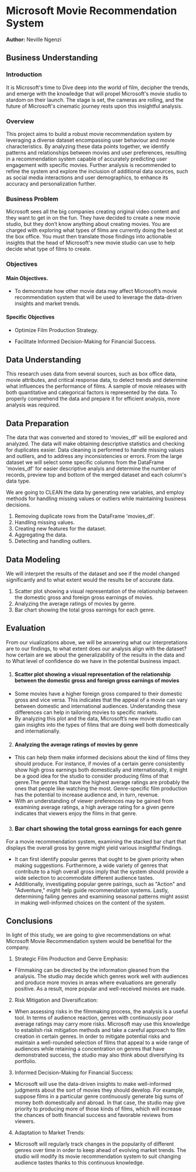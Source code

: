 # Microsoft Movie Recommendation System

**Author:** Neville Ngenzi

## Business Understanding

### Introduction

It is Microsoft's time to Dive deep into the world of film, decipher the trends, and emerge with the knowledge that will propel Microsoft's movie studio to stardom on their launch. The stage is set, the cameras are rolling, and the future of Microsoft's cinematic journey rests upon this insightful analysis.

### Overview

This project aims to build a robust movie recommendation system by leveraging a diverse dataset encompassing user behaviour and movie characteristics. By analyzing these data points together, we identify patterns and relationships between movies and user preferences, resulting in a recommendation system capable of accurately predicting user engagement with specific movies. Further analysis is recommended to refine the system and explore the inclusion of additional data sources, such as social media interactions and user demographics, to enhance its accuracy and personalization further.

### Business Problem

Microsoft sees all the big companies creating original video content and they want to get in on the fun. They have decided to create a new movie studio, but they don’t know anything about creating movies. You are charged with exploring what types of films are currently doing the best at the box office. You must then translate those findings into actionable insights that the head of Microsoft's new movie studio can use to help decide what type of films to create.

### Objectives

#### Main Objectives.

* To demonstrate how other movie data may affect Microsoft’s movie recommendation system that will be used to leverage the data-driven insights and market trends.

#### Specific Objectives

* Optimize Film Production Strategy.

* Facilitate Informed Decision-Making for Financial Success.

## Data Understanding

This research uses data from several sources, such as box office data, movie attributes, and critical response data, to detect trends and determine what influences the performance of films. A sample of movie releases with both quantitative and categorical factors is represented by the data. To properly comprehend the data and prepare it for efficient analysis, more analysis was required.

## Data Preparation

The data that was converted and stored to  'movies_df' will be explored and analyzed. The data will make obtaining descriptive statistics and checking for duplicates easier. Data cleaning is performed to handle missing values and outliers, and to address any inconsistencies or errors. From the large dataset we will select some specific columns from the DataFrame 'movies_df' for easier descriptive analyis and determine the number of records, preview top and bottom of the merged dataset and each column's data type.

We are going to CLEAN the data by generating new variables, and employ methods for handling missing values or outliers while maintaining business decisions.

1. Removing duplicate rows from the DataFrame 'movies_df'.
2. Handling missing values.
3. Creating new features for the dataset.
4. Aggregating the data.
5. Detecting and handling outliers.

## Data Modeling

We will interpret the results of the dataset and see if the model changed significantly and to what extent would the results be of accurate data. 

1. Scatter plot showing a visual representation of the relationship between the domestic gross and foreign gross earnings of movies.
2. Analyzing the average ratings of movies by genre.
3. Bar chart showing the total gross earnings for each genre.

## Evaluation

From our viualizations above, we will be answering what our interpretations are to our findings, to what extent does our analysis align with the dataset? how certain are we about the generalizability of the results in the data and to What level of confidence do we have in the potential business impact.

1. #### Scatter plot showing a visual representation of the relationship between the domestic gross and foreign gross earnings of movies
* Some movies have a higher foreign gross compared to their domestic gross and vice versa. This indicates that the appeal of a movie can vary between domestic and international audiences. Understanding these differences can help in tailoring movies to specific markets.
* By analyzing this plot and the data, Microsoft’s new movie studio can gain insights into the types of films that are doing well both domestically and internationally.

2. #### Analyzing the average ratings of movies by genre
* This can help them make informed decisions about the kind of films they should produce. For instance, if movies of a certain genre consistently show high gross earnings both domestically and internationally, it might be a good idea for the studio to consider producing films of that genre.The genres that have the highest average ratings are probably the ones that people like watching the most. Genre-specific film production has the potential to increase audience and, in turn, revenue.
* With an understanding of viewer preferences may be gained from examining average ratings, a high average rating for a given genre indicates that viewers enjoy the films in that genre.

3. ### Bar chart showing the total gross earnings for each genre
For a movie recommendation system, examining the stacked bar chart that displays the overall gross by genre might yield various insightful findings. 
* It can first identify popular genres that ought to be given priority when making suggestions. Furthermore, a wide variety of genres that contribute to a high overall gross imply that the system should provide a wide selection to accommodate different audience tastes.
* Additionally, investigating popular genre pairings, such as "Action" and "Adventure," might help guide recommendation systems. Lastly, determining failing genres and examining seasonal patterns might assist in making well-informed choices on the content of the system.

## Conclusions

In light of this study, we are going to give recommendations on what Microsoft Movie Recommendation system would be benefitial for the company.
1. Strategic Film Production and Genre Emphasis:
* Filmmaking can be directed by the information gleaned from the analysis. The studio may decide which genres work well with audiences and produce more movies in areas where evaluations are generally positive. As a result, more popular and well-received movies are made.
2. Risk Mitigation and Diversification: 
* When assessing risks in the filmmaking process, the analysis is a useful tool. In terms of audience reaction, genres with continuously poor average ratings may carry more risks. Microsoft may use this knowledge to establish risk mitigation methods and take a careful approach to film creation in certain genres. In order to mitigate potential risks and maintain a well-rounded selection of films that appeal to a wide range of audiences while retaining a concentration on genres that have demonstrated success, the studio may also think about diversifying its portfolio.
3. Informed Decision-Making for Financial Success: 
* Microsoft will use the data-driven insights to make well-informed judgments about the sort of movies they should develop. For example, suppose films in a particular genre continuously generate big sums of money both domestically and abroad. In that case, the studio may give priority to producing more of those kinds of films, which will increase the chances of both financial success and favorable reviews from viewers.
4. Adaptation to Market Trends: 
* Microsoft will regularly track changes in the popularity of different genres over time in order to keep ahead of evolving market trends. The studio will modify its movie recommendation system to suit changing audience tastes thanks to this continuous knowledge.
